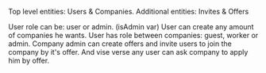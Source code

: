 Top level entities: Users & Companies.
Additional entities: Invites & Offers

User role can be: user or admin. (isAdmin var)
User can create any amount of companies he wants.
User has role between companies: guest, worker or admin.
Company admin can create offers and invite users to join the company by it's offer.
And vise verse any user can ask company to apply him by offer. 